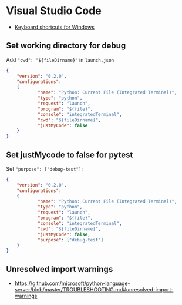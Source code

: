 # Visual Studio Code

- [Keyboard shortcuts for Windows](https://code.visualstudio.com/shortcuts/keyboard-shortcuts-windows.pdf)

## Set working directory for debug

Add `"cwd": "${fileDirname}"` in `launch.json`

```json
{
    "version": "0.2.0",
    "configurations":
    {
            "name": "Python: Current File (Integrated Terminal)",
            "type": "python",
            "request": "launch",
            "program": "${file}",
            "console": "integratedTerminal",
            "cwd": "${fileDirname}",
            "justMyCode": false
    }
}
```

## Set justMycode to false for pytest

Set `"purpose": ["debug-test"]`:

```json
{
    "version": "0.2.0",
    "configurations":
    {
            "name": "Python: Current File (Integrated Terminal)",
            "type": "python",
            "request": "launch",
            "program": "${file}",
            "console": "integratedTerminal",
            "cwd": "${fileDirname}",
            "justMyCode": false,
            "purpose": ["debug-test"]
    }
}
```

## Unresolved import warnings

- <https://github.com/microsoft/python-language-server/blob/master/TROUBLESHOOTING.md#unresolved-import-warnings>
